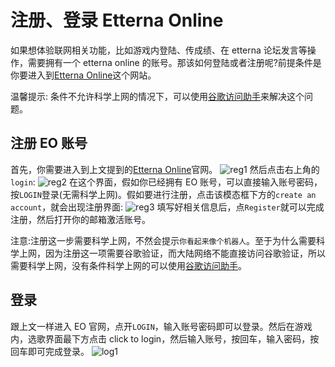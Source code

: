 # 注册、登录 Etterna Online

如果想体验联网相关功能，比如游戏内登陆、传成绩、在 etterna 论坛发言等操作，需要拥有一个 etterna online 的账号。那该如何登陆或者注册呢?前提条件是你要进入到[Etterna Online](https://etternaonline.com/)这个网站。

温馨提示: 条件不允许科学上网的情况下，可以使用[谷歌访问助手](https://github.com/haotian-wang/google-access-helper)来解决这个问题。

## 注册 EO 账号

首先，你需要进入到上文提到的[Etterna Online](https://etternaonline.com/)官网。
<img :src="$withBase('/zhs/reg1.png')" alt="reg1">
然后点击右上角的`login`:
<img :src="$withBase('/zhs/reg2.png')" alt="reg2">
在这个界面，假如你已经拥有 EO 账号，可以直接输入账号密码，按`LOGIN`登录(无需科学上网)。假如要进行注册，点击该模态框下方的`create an account`，就会出现注册界面:
<img :src="$withBase('/zhs/reg3.png')" alt="reg3">
填写好相关信息后，点`Register`就可以完成注册，然后打开你的邮箱激活账号。

注意:注册这一步需要科学上网，不然会提示`你看起来像个机器人`。至于为什么需要科学上网，因为注册这一项需要谷歌验证，而大陆网络不能直接访问谷歌验证，所以需要科学上网，没有条件科学上网的可以使用[谷歌访问助手](https://github.com/haotian-wang/google-access-helper)。

## 登录

跟上文一样进入 EO 官网，点开`LOGIN`，输入账号密码即可以登录。然后在游戏内，选歌界面最下方点击 click to login，然后输入账号，按回车，输入密码，按回车即可完成登录。
<img :src="$withBase('/zhs/log1.png')" alt="log1">
